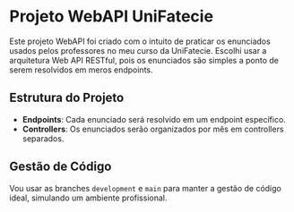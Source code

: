 # Projeto WebAPI UniFatecie

Este projeto WebAPI foi criado com o intuito de praticar os enunciados usados pelos professores no meu curso da UniFatecie. Escolhi usar a arquitetura Web API RESTful, pois os enunciados são simples a ponto de serem resolvidos em meros endpoints.

## Estrutura do Projeto

- **Endpoints**: Cada enunciado será resolvido em um endpoint específico.
- **Controllers**: Os enunciados serão organizados por mês em controllers separados.

## Gestão de Código

Vou usar as branches `development` e `main` para manter a gestão de código ideal, simulando um ambiente profissional.


